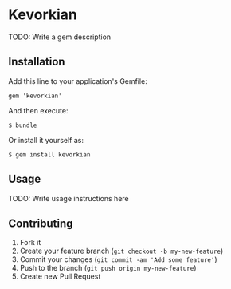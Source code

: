 # Kevorkian

TODO: Write a gem description

## Installation

Add this line to your application's Gemfile:

    gem 'kevorkian'

And then execute:

    $ bundle

Or install it yourself as:

    $ gem install kevorkian

## Usage

TODO: Write usage instructions here

## Contributing

1. Fork it
2. Create your feature branch (`git checkout -b my-new-feature`)
3. Commit your changes (`git commit -am 'Add some feature'`)
4. Push to the branch (`git push origin my-new-feature`)
5. Create new Pull Request
